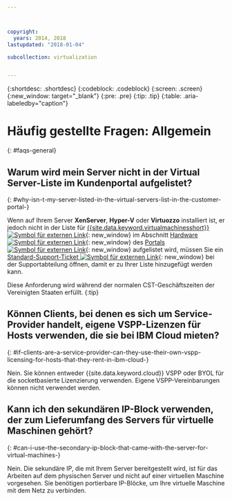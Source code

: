 ```yaml
---



copyright:
  years: 2014, 2018
lastupdated: "2018-01-04"

subcollection: virtualization


---
```


{:shortdesc: .shortdesc}
{:codeblock: .codeblock}
{:screen: .screen}
{:new_window: target="_blank"}
{:pre: .pre}
{:tip: .tip}
{:table: .aria-labeledby="caption"}

# Häufig gestellte Fragen: Allgemein
{: #faqs-general}

## Warum wird mein Server nicht in der Virtual Server-Liste im Kundenportal aufgelistet?
{: #why-isn-t-my-server-listed-in-the-virtual-servers-list-in-the-customer-portal-}

Wenn auf Ihrem Server **XenServer**, **Hyper-V** oder **Virtuozzo** installiert ist, er jedoch nicht in der Liste für [{{site.data.keyword.virtualmachinesshort}} ![Symbol für externen Link](../../icons/launch-glyph.svg "Symbol für externen Link")](https://manage.softlayer.com/Virtual/live){: new_window} im Abschnitt [Hardware ![Symbol für externen Link](../../icons/launch-glyph.svg "Symbol für externen Link")](https://manage.softlayer.com/Hardware/configuration){: new_window} des [Portals ![Symbol für externen Link](../../icons/launch-glyph.svg "Symbol für externen Link")](https://manage.softlayer.com/){: new_window} aufgelistet wird, müssen Sie ein [Standard-Support-Ticket ![Symbol für externen Link](../../icons/launch-glyph.svg "Symbol für externen Link")](https://manage.softlayer.com/Support/addTicket){: new_window} bei der Supportabteilung öffnen, damit er zu Ihrer Liste hinzugefügt werden kann.

Diese Anforderung wird während der normalen CST-Geschäftszeiten der Vereinigten Staaten erfüllt.
{:tip}

## Können Clients, bei denen es sich um Service-Provider handelt, eigene VSPP-Lizenzen für Hosts verwenden, die sie bei IBM Cloud mieten?
{: #if-clients-are-a-service-provider-can-they-use-their-own-vspp-licensing-for-hosts-that-they-rent-in-ibm-cloud-}

Nein. Sie können entweder {{site.data.keyword.cloud}} VSPP oder BYOL für die socketbasierte Lizenzierung verwenden. Eigene VSPP-Vereinbarungen können nicht verwendet werden.

## Kann ich den sekundären IP-Block verwenden, der zum Lieferumfang des Servers für virtuelle Maschinen gehört?
{: #can-i-use-the-secondary-ip-block-that-came-with-the-server-for-virtual-machines-}

Nein. Die sekundäre IP, die mit Ihrem Server bereitgestellt wird, ist für das Arbeiten auf dem physischen Server und nicht auf einer virtuellen Maschine vorgesehen. Sie benötigen portierbare IP-Blöcke, um Ihre virtuelle Maschine mit dem Netz zu verbinden.

